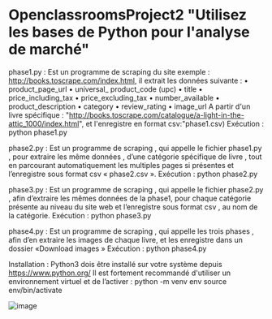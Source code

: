 # OpenclassroomsProject2 "Utilisez les bases de Python pour l'analyse de marché"

phase1.py : Est un programme de scraping du site exemple : http://books.toscrape.com/index.html, 
il extrait les données suivante  : 
•	product_page_url
•	universal_ product_code (upc)
•	title
•	price_including_tax
•	price_excluding_tax
•	number_available
•	product_description
•	category
•	review_rating
•	image_url
A partir d'un livre spécifique : 
"http://books.toscrape.com/catalogue/a-light-in-the-attic_1000/index.html", et l'enregistre en format csv:"phase1.csv)
 Exécution : python phase1.py 

phase2.py : Est un programme de scraping , qui appelle le fichier phase1.py , pour extraire les même données , d’une catégorie spécifique de livre , tout en parcourant automatiquement les multiples pages si présentes  et l’enregistre sous format csv « phase2.csv ».
Exécution : python phase2.py

phase3.py : Est un programme de scraping , qui appelle le fichier phase2.py , afin d’extraire les mêmes données de la phase1, pour chaque catégorie présente au niveau du site web et l’enregistre sous format csv , au nom de la catégorie.
Exécution : python phase3.py

phase4.py : Est un programme de scraping , qui appelle les trois phases , afin d’en extraire les images de chaque livre, et les enregistre dans un dossier «Download images » 
Exécution : python phase4.py



Installation :
Python3 dois être installé sur votre système depuis https://www.python.org/
Il est fortement recommandé d'utiliser un environnement virtuel et de l’activer : 
python -m venv env
source env/bin/activate

![image](https://github.com/Gigi8206/OpenclassroomsProject2/assets/113972351/30cec99e-5c3b-449d-9854-f1f96627abde)

